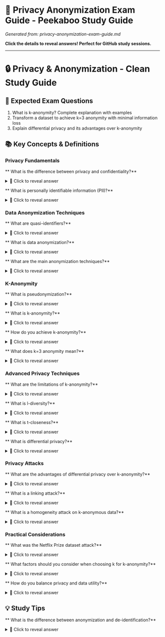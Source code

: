 # 🫣 Privacy Anonymization Exam Guide - Peekaboo Study Guide
*Generated from: privacy-anonymization-exam-guide.md*

**Click the details to reveal answers! Perfect for GitHub study sessions.**

---

# 🔒 Privacy & Anonymization - Clean Study Guide
## 🎯 Expected Exam Questions
1. What is k-anonymity? Complete explanation with examples
2. Transform a dataset to achieve k=3 anonymity with minimal information loss
3. Explain differential privacy and its advantages over k-anonymity
## 📚 Key Concepts & Definitions
### Privacy Fundamentals
** What is the difference between privacy and confidentiality?**
<details>
<summary>🤔 Click to reveal answer</summary>

Privacy is an individual's right to control how their personal data is used, while confidentiality is the obligation to keep information secret from unauthorized parties.

</details>

** What is personally identifiable information (PII)?**
<details>
<summary>🤔 Click to reveal answer</summary>

Any information that can be used to identify a specific individual, either directly (name, SSN) or indirectly (combination of attributes).

</details>

### Data Anonymization Techniques
** What are quasi-identifiers?**
<details>
<summary>🤔 Click to reveal answer</summary>

Attributes that alone don't uniquely identify someone, but when combined with other data sources can lead to re-identification (e.g., age, ZIP code, gender).

</details>

** What is data anonymization?**
<details>
<summary>🤔 Click to reveal answer</summary>

The process of removing or altering personally identifiable information so that individuals cannot be identified from the dataset.

</details>

** What are the main anonymization techniques?**
<details>
<summary>🤔 Click to reveal answer</summary>

1) Blanking (removing data), 2) Hashing (one-way transformation), 3) Masking (partial obscuring), 4) Generalization (making data less specific), 5) Suppression (removing records).

</details>

### K-Anonymity
** What is pseudonymization?**
<details>
<summary>🤔 Click to reveal answer</summary>

Replacing identifying information with artificial identifiers (pseudonyms) while maintaining a separate mapping that can be reversed if needed.

</details>

** What is k-anonymity?**
<details>
<summary>🤔 Click to reveal answer</summary>

A privacy preservation technique ensuring that each record in a dataset is indistinguishable from at least k-1 other records based on quasi-identifiers.

</details>

** How do you achieve k-anonymity?**
<details>
<summary>🤔 Click to reveal answer</summary>

1) Generalization (making values less specific, e.g., exact age → age ranges), 2) Suppression (removing outlier records), 3) Combination of both techniques.

</details>

** What does k=3 anonymity mean?**
<details>
<summary>🤔 Click to reveal answer</summary>

Every combination of quasi-identifier values appears at least 3 times in the dataset, so any individual is indistinguishable from at least 2 others.

</details>

### Advanced Privacy Techniques
** What are the limitations of k-anonymity?**
<details>
<summary>🤔 Click to reveal answer</summary>

1) Homogeneity attack (if all k records have same sensitive value), 2) Background knowledge attack, 3) Data utility loss through generalization.

</details>

** What is l-diversity?**
<details>
<summary>🤔 Click to reveal answer</summary>

An extension of k-anonymity that ensures each equivalence class has at least l different values for sensitive attributes, preventing homogeneity attacks.

</details>

** What is t-closeness?**
<details>
<summary>🤔 Click to reveal answer</summary>

Further refinement requiring that the distribution of sensitive attributes in each equivalence class is close to the overall distribution in the dataset.

</details>

** What is differential privacy?**
<details>
<summary>🤔 Click to reveal answer</summary>

A privacy technique that adds carefully calibrated random noise to query results, providing mathematical guarantees about privacy while preserving statistical utility.

</details>

### Privacy Attacks
** What are the advantages of differential privacy over k-anonymity?**
<details>
<summary>🤔 Click to reveal answer</summary>

1) Mathematical privacy guarantees, 2) Composability (multiple queries), 3) Resistance to auxiliary information attacks, 4) Better utility preservation.

</details>

** What is a linking attack?**
<details>
<summary>🤔 Click to reveal answer</summary>

An attack where an adversary combines the anonymized dataset with external data sources to re-identify individuals.

</details>

** What is a homogeneity attack on k-anonymous data?**
<details>
<summary>🤔 Click to reveal answer</summary>

When all records in an equivalence class have the same sensitive attribute value, allowing inference even without exact identification.

</details>

### Practical Considerations
** What was the Netflix Prize dataset attack?**
<details>
<summary>🤔 Click to reveal answer</summary>

A famous de-anonymization attack where researchers linked "anonymous" Netflix ratings with public IMDb ratings to identify users.

</details>

** What factors should you consider when choosing k for k-anonymity?**
<details>
<summary>🤔 Click to reveal answer</summary>

1) Sensitivity of data, 2) Risk tolerance, 3) Data utility requirements, 4) Size of dataset, 5) Regulatory requirements.

</details>

** How do you balance privacy and data utility?**
<details>
<summary>🤔 Click to reveal answer</summary>

1) Choose appropriate k value, 2) Use domain hierarchies for generalization, 3) Consider which attributes to generalize, 4) Evaluate information loss metrics.

</details>

## 💡 Study Tips
** What is the difference between anonymization and de-identification?**
<details>
<summary>🤔 Click to reveal answer</summary>

De-identification removes direct identifiers but may still allow re-identification through quasi-identifiers. True anonymization makes re-identification practically impossible. - Practice k-anonymity transformations with sample datasets - Understand the trade-offs between privacy and data utility - Learn to identify quasi-identifiers in different contexts - Study real-world privacy attack examples (Netflix, AOL search data) - Practice calculating information loss metrics

</details>
